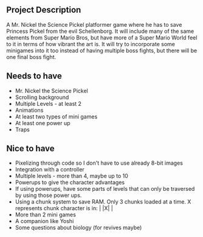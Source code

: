 ## Project Description
A Mr. Nickel the Science Pickel platformer game where he has to save Princess Pickel from the evil Schellenborg. It will include many of the same elements from Super Mario Bros, but have more of a Super Mario World feel to it in terms of how vibrant the art is. It will try to incorporate some minigames into it too instead of having multiple boss fights, but there will be one final boss fight.

## Needs to have
- Mr. Nickel the Science Pickel
- Scrolling background
- Multiple Levels - at least 2
- Animations
- At least two types of mini games
- At least one power up
- Traps

## Nice to have
- Pixelizing through code so I don't have to use already 8-bit images
- Integration with a controller
- Multiple levels - more than 4, maybe up to 10
- Powerups to give the character advantages
- If using powerups, have some parts of levels that can only be traversed by using those power ups.
- Using a chunk system to save RAM. Only 3 chunks loaded at a time. X represents chunk character is in: | |X| |
- More than 2 mini games
- A companion like Yoshi
- Some questions about biology (for revives maybe)



